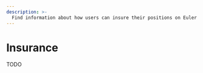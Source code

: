 ```yaml
---
description: >-
  Find information about how users can insure their positions on Euler
---
```


# Insurance

TODO